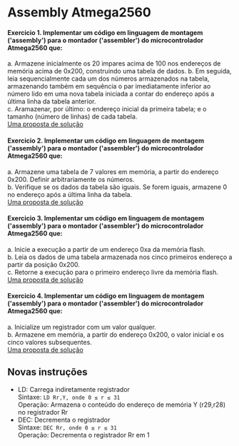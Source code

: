 # Assembly Atmega2560

#### Exercicio 1. Implementar um código em linguagem de montagem ('assembly') para o montador ('assembler') do microcontrolador Atmega2560 que:

a. Armazene inicialmente os 20 impares acima de 100 nos endereços de memória acima de 0x200, construindo uma tabela de dados.
b. Em seguida, leia sequencialmente cada um dos números armazenados na tabela, armazenando também em sequência o par imediatamente inferior ao número lido
em uma nova tabela iniciada a contar do endereço após a última linha da tabela anterior.  
c. Aramazenar, por último: o endereço inicial da primeira tabela; e o tamanho (número de linhas) de cada tabela.  
[Uma proposta de solução](https://github.com/claytonjasilva/claytonjasilva.github.io/blob/main/arq_aulas/assembly7.asm)   

#### Exercicio 2. Implementar um código em linguagem de montagem ('assembly') para o montador ('assembler') do microcontrolador Atmega2560 que:

a. Armazene uma tabela de 7 valores em memória, a partir do endereço 0x200. Definir arbitrariamente os números.  
b. Verifique se os dados da tabela são iguais. Se forem iguais, armazene 0 no endereço após a última linha da tabela.  
[Uma proposta de solução](https://github.com/claytonjasilva/claytonjasilva.github.io/blob/main/arq_aulas/assembly2.asm)   

#### Exercicio 3. Implementar um código em linguagem de montagem ('assembly') para o montador ('assembler') do microcontrolador Atmega2560 que:

a. Inicie a execução a partir de um endereço 0xa da memória flash.  
b. Leia os dados de uma tabela armazenada nos cinco primeiros endereço a partir da posição 0x200.  
c. Retorne a execução para o primeiro endereço livre da memória flash.  
[Uma proposta de solução](https://github.com/claytonjasilva/claytonjasilva.github.io/blob/main/arq_aulas/assembly3.asm)    

#### Exercicio 4. Implementar um código em linguagem de montagem ('assembly') para o montador ('assembler') do microcontrolador Atmega2560 que:

a. Inicialize um registrador com um valor qualquer.  
b. Armazene em  memória, a partir do endereço 0x200, o valor inicial e os cinco valores subsequentes.  
[Uma proposta de solução](https://github.com/claytonjasilva/claytonjasilva.github.io/blob/main/arq_aulas/assembly4.asm)   

## Novas instruções
- LD: Carrega indiretamente registrador  
Sintaxe: `LD Rr,Y, onde 0 ≤ r ≤ 31`   
Operação: Armazena o conteúdo do endereço de memória Y (r29,r28) no registrador Rr
- DEC: Decrementa o registrador  
Sintaxe: `DEC Rr, onde 0 ≤ r ≤ 31`   
Operação: Decrementa o registrador Rr em 1   

